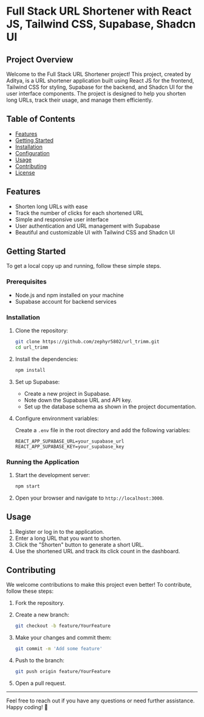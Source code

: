 # Full Stack URL Shortener with React JS, Tailwind CSS, Supabase, Shadcn UI

## Project Overview

Welcome to the Full Stack URL Shortener project! This project, created by Aditya, is a URL shortener application built using React JS for the frontend, Tailwind CSS for styling, Supabase for the backend, and Shadcn UI for the user interface components. The project is designed to help you shorten long URLs, track their usage, and manage them efficiently.

## Table of Contents

- [Features](#features)
- [Getting Started](#getting-started)
- [Installation](#installation)
- [Configuration](#configuration)
- [Usage](#usage)
- [Contributing](#contributing)
- [License](#license)

## Features

- Shorten long URLs with ease
- Track the number of clicks for each shortened URL
- Simple and responsive user interface
- User authentication and URL management with Supabase
- Beautiful and customizable UI with Tailwind CSS and Shadcn UI

## Getting Started

To get a local copy up and running, follow these simple steps.

### Prerequisites

- Node.js and npm installed on your machine
- Supabase account for backend services

### Installation

1. Clone the repository:

   ```bash
   git clone https://github.com/zephyr5802/url_trimm.git
   cd url_trimm
   ```

2. Install the dependencies:

   ```bash
   npm install
   ```

3. Set up Supabase:

   - Create a new project in Supabase.
   - Note down the Supabase URL and API key.
   - Set up the database schema as shown in the project documentation.

4. Configure environment variables:

   Create a `.env` file in the root directory and add the following variables:

   ```plaintext
   REACT_APP_SUPABASE_URL=your_supabase_url
   REACT_APP_SUPABASE_KEY=your_supabase_key
   ```

### Running the Application

1. Start the development server:

   ```bash
   npm start
   ```

2. Open your browser and navigate to `http://localhost:3000`.

## Usage

1. Register or log in to the application.
2. Enter a long URL that you want to shorten.
3. Click the "Shorten" button to generate a short URL.
4. Use the shortened URL and track its click count in the dashboard.

## Contributing

We welcome contributions to make this project even better! To contribute, follow these steps:

1. Fork the repository.
2. Create a new branch:

   ```bash
   git checkout -b feature/YourFeature
   ```

3. Make your changes and commit them:

   ```bash
   git commit -m 'Add some feature'
   ```

4. Push to the branch:

   ```bash
   git push origin feature/YourFeature
   ```

5. Open a pull request.


---

Feel free to reach out if you have any questions or need further assistance. Happy coding! 🚀
